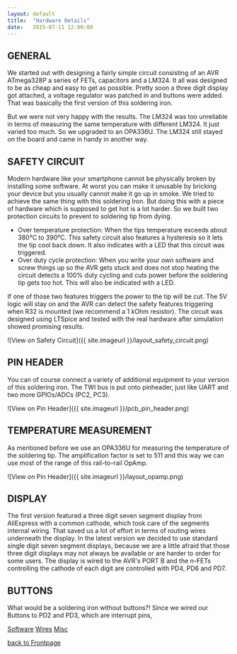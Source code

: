 ```yaml
---
layout: default
title:  "Hardware Details"
date:   2015-07-11 12:00:00
---
```


## GENERAL

We started out with designing a fairly simple circuit consisting of an AVR ATmega328P a series of FETs, capacitors and a LM324.
It all was designed to be as cheap and easy to get as possible.
Pretty soon a three digit display got attached, a voltage regulator was patched in and buttons were added.
That was basically the first version of this soldering iron.

But we were not very happy with the results.
The LM324 was too unreliable in terms of measuring the same temperature with different LM324.
It just varied too much.
So we upgraded to an OPA336U.
The LM324 still stayed on the board and came in handy in another way.

## SAFETY CIRCUIT

Modern hardware like your smartphone cannot be physically broken by installing some software.
At worst you can make it unusable by bricking your device but you usually cannot make it go up in smoke.
We tried to achieve the same thing with this soldering Iron.
But doing this with a piece of hardware which is supposed to get hot is a lot harder.
So we built two protection circuits to prevent to soldering tip from dying.

- Over temperature protection: When the tips temperature exceeds about 380&deg;C to 390&deg;C. This safety circuit also features a hysteresis so it lets the tip cool back down. It also indicates with a LED that this circuit was triggered.
- Over duty cycle protection: When you write your own software and screw things up so the AVR gets stuck and does not stop heating the circuit detects a 100% duty cycling and cuts power before the soldering tip gets too hot. This will also be indicated with a LED.

If one of those two features triggers the power to the tip will be cut.
The 5V logic will stay on and the AVR can detect the safety features triggering when R32 is mounted (we recommend a 1 kOhm resistor).
The circuit was designed using LTSpice and tested with the real hardware after simulation showed promising results.

![View on Safety Circuit]({{ site.imageurl }}/layout_safety_circuit.png)

## PIN HEADER

You can of course connect a variety of additional equipment to your version of this soldering iron.
The TWI bus is put onto pinheader, just like UART and two more GPIOs/ADCs (PC2, PC3).

![View on Pin Header]({{ site.imageurl }}/pcb_pin_header.png)

## TEMPERATURE MEASUREMENT

As mentioned before we use an OPA336U for measuring the temperature of the soldering tip.
The amplification factor is set to 511 and this way we can use most of the range of this rail-to-rail OpAmp.

![View on Pin Header]({{ site.imageurl }}/layout_opamp.png)

## DISPLAY

The first version featured a three digit seven segment display from AliExpress with a common cathode, which took care of the segments internal wiring.
That saved us a lot of effort in terms of routing wires underneath the display.
In the latest version we decided to use standard single digit seven segment displays, because we are a little afraid that those three digit displays may not always be available or are harder to order for some users.
The display is wired to the AVR's PORT B and the n-FETs controlling the cathode of each digit are controlled with PD4, PD6 and PD7.

## BUTTONS

What would be a soldering iron without buttons?! Since we wired our Buttons to PD2 and PD3, which are interrupt pins, 

[Software](Software)
[Wires](Wires)
[Misc](Misc)

[back to Frontpage](Frontpage)
